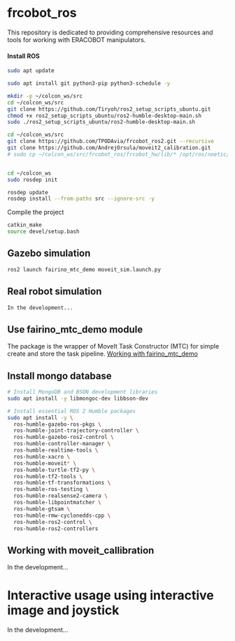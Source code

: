 # frcobot_ros

This repository is dedicated to providing comprehensive resources and tools for working with ERACOBOT manipulators. 

<!-- ![alt text](./docs/demo.gif) -->

#### Install ROS

```bash
sudo apt update
```
```bash
sudo apt install git python3-pip python3-schedule -y
```
```bash
mkdir -p ~/colcon_ws/src
cd ~/colcon_ws/src
git clone https://github.com/Tiryoh/ros2_setup_scripts_ubuntu.git
chmod +x ros2_setup_scripts_ubuntu/ros2-humble-desktop-main.sh
sudo ./ros2_setup_scripts_ubuntu/ros2-humble-desktop-main.sh
```

```bash
cd ~/colcon_ws/src
git clone https://github.com/TPODAvia/frcobot_ros2.git --recursive
git clone https://github.com/AndrejOrsula/moveit2_calibration.git
# sudo cp ~/colcon_ws/src/frcobot_ros/frcobot_hw/lib/* /opt/ros/noetic/lib


cd ~/colcon_ws
sudo rosdep init

rosdep update
rosdep install --from-paths src --ignore-src -y

```

Compile the project
```bash
catkin_make
source devel/setup.bash
```

## Gazebo simulation

```bash
ros2 launch fairino_mtc_demo moveit_sim.launch.py
```

## Real robot simulation

```bash
In the development...
```

## Use fairino_mtc_demo module

The package is the wrapper of MoveIt Task Constructor (MTC) for simple create and store the task pipeline.
[Working with fairino_mtc_demo](fairino_mtc_demo/README.md)

## Install mongo database
```bash
# Install MongoDB and BSON development libraries
sudo apt install -y libmongoc-dev libbson-dev

# Install essential ROS 2 Humble packages
sudo apt install -y \
  ros-humble-gazebo-ros-pkgs \
  ros-humble-joint-trajectory-controller \
  ros-humble-gazebo-ros2-control \
  ros-humble-controller-manager \
  ros-humble-realtime-tools \
  ros-humble-xacro \
  ros-humble-moveit* \
  ros-humble-turtle-tf2-py \
  ros-humble-tf2-tools \
  ros-humble-tf-transformations \
  ros-humble-ros-testing \
  ros-humble-realsense2-camera \
  ros-humble-libpointmatcher \
  ros-humble-gtsam \
  ros-humble-rmw-cyclonedds-cpp \
  ros-humble-ros2-control \
  ros-humble-ros2-controllers
```

## Working with moveit_callibration

In the development...

# Interactive usage using interactive image and joystick

In the development...